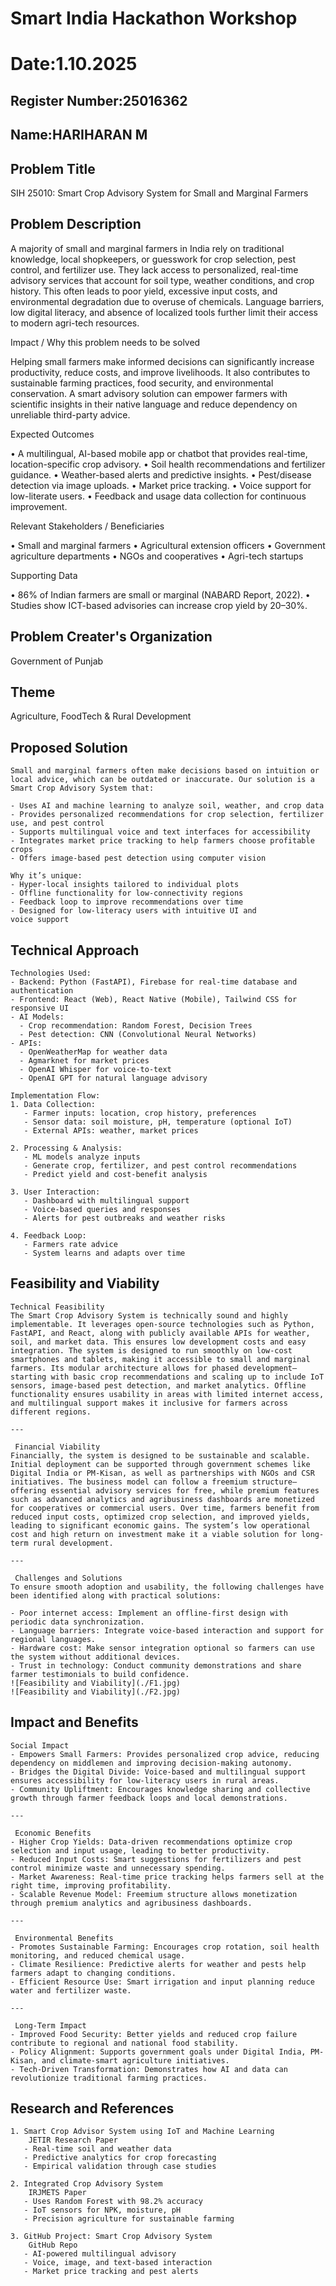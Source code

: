 # Smart India Hackathon Workshop
# Date:1.10.2025
## Register Number:25016362
## Name:HARIHARAN M
## Problem Title
SIH 25010: Smart Crop Advisory System for Small and Marginal Farmers
## Problem Description
A majority of small and marginal farmers in India rely on traditional knowledge, local shopkeepers, or guesswork for crop selection, pest control, and fertilizer use. They lack access to personalized, real-time advisory services that account for soil type, weather conditions, and crop history. This often leads to poor yield, excessive input costs, and environmental degradation due to overuse of chemicals. Language barriers, low digital literacy, and absence of localized tools further limit their access to modern agri-tech resources.

Impact / Why this problem needs to be solved

Helping small farmers make informed decisions can significantly increase productivity, reduce costs, and improve livelihoods. It also contributes to sustainable farming practices, food security, and environmental conservation. A smart advisory solution can empower farmers with scientific insights in their native language and reduce dependency on unreliable third-party advice.

Expected Outcomes

• A multilingual, AI-based mobile app or chatbot that provides real-time, location-specific crop advisory.
• Soil health recommendations and fertilizer guidance.
• Weather-based alerts and predictive insights.
• Pest/disease detection via image uploads.
• Market price tracking.
• Voice support for low-literate users.
• Feedback and usage data collection for continuous improvement.

Relevant Stakeholders / Beneficiaries

• Small and marginal farmers
• Agricultural extension officers
• Government agriculture departments
• NGOs and cooperatives
• Agri-tech startups

Supporting Data

• 86% of Indian farmers are small or marginal (NABARD Report, 2022).
• Studies show ICT-based advisories can increase crop yield by 20–30%.

## Problem Creater's Organization
Government of Punjab

## Theme
Agriculture, FoodTech & Rural Development

## Proposed Solution
```
Small and marginal farmers often make decisions based on intuition or local advice, which can be outdated or inaccurate. Our solution is a Smart Crop Advisory System that:

- Uses AI and machine learning to analyze soil, weather, and crop data  
- Provides personalized recommendations for crop selection, fertilizer use, and pest control  
- Supports multilingual voice and text interfaces for accessibility  
- Integrates market price tracking to help farmers choose profitable crops  
- Offers image-based pest detection using computer vision  

Why it’s unique:
- Hyper-local insights tailored to individual plots  
- Offline functionality for low-connectivity regions  
- Feedback loop to improve recommendations over time  
- Designed for low-literacy users with intuitive UI and voice support  
```

## Technical Approach
```
Technologies Used:
- Backend: Python (FastAPI), Firebase for real-time database and authentication  
- Frontend: React (Web), React Native (Mobile), Tailwind CSS for responsive UI  
- AI Models:  
  - Crop recommendation: Random Forest, Decision Trees  
  - Pest detection: CNN (Convolutional Neural Networks)  
- APIs:  
  - OpenWeatherMap for weather data  
  - Agmarknet for market prices  
  - OpenAI Whisper for voice-to-text  
  - OpenAI GPT for natural language advisory  

Implementation Flow:
1. Data Collection:  
   - Farmer inputs: location, crop history, preferences  
   - Sensor data: soil moisture, pH, temperature (optional IoT)  
   - External APIs: weather, market prices

2. Processing & Analysis:  
   - ML models analyze inputs  
   - Generate crop, fertilizer, and pest control recommendations  
   - Predict yield and cost-benefit analysis

3. User Interaction:  
   - Dashboard with multilingual support  
   - Voice-based queries and responses  
   - Alerts for pest outbreaks and weather risks

4. Feedback Loop:  
   - Farmers rate advice  
   - System learns and adapts over time

```

## Feasibility and Viability
```
Technical Feasibility
The Smart Crop Advisory System is technically sound and highly implementable. It leverages open-source technologies such as Python, FastAPI, and React, along with publicly available APIs for weather, soil, and market data. This ensures low development costs and easy integration. The system is designed to run smoothly on low-cost smartphones and tablets, making it accessible to small and marginal farmers. Its modular architecture allows for phased development—starting with basic crop recommendations and scaling up to include IoT sensors, image-based pest detection, and market analytics. Offline functionality ensures usability in areas with limited internet access, and multilingual support makes it inclusive for farmers across different regions.

---

 Financial Viability
Financially, the system is designed to be sustainable and scalable. Initial deployment can be supported through government schemes like Digital India or PM-Kisan, as well as partnerships with NGOs and CSR initiatives. The business model can follow a freemium structure—offering essential advisory services for free, while premium features such as advanced analytics and agribusiness dashboards are monetized for cooperatives or commercial users. Over time, farmers benefit from reduced input costs, optimized crop selection, and improved yields, leading to significant economic gains. The system’s low operational cost and high return on investment make it a viable solution for long-term rural development.

---

 Challenges and Solutions
To ensure smooth adoption and usability, the following challenges have been identified along with practical solutions:

- Poor internet access: Implement an offline-first design with periodic data synchronization.  
- Language barriers: Integrate voice-based interaction and support for regional languages.  
- Hardware cost: Make sensor integration optional so farmers can use the system without additional devices.  
- Trust in technology: Conduct community demonstrations and share farmer testimonials to build confidence.
![Feasibility and Viability](./F1.jpg)
![Feasibility and Viability](./F2.jpg)
```







## Impact and Benefits
```
Social Impact
- Empowers Small Farmers: Provides personalized crop advice, reducing dependency on middlemen and improving decision-making autonomy.  
- Bridges the Digital Divide: Voice-based and multilingual support ensures accessibility for low-literacy users in rural areas.  
- Community Upliftment: Encourages knowledge sharing and collective growth through farmer feedback loops and local demonstrations.

---

 Economic Benefits
- Higher Crop Yields: Data-driven recommendations optimize crop selection and input usage, leading to better productivity.  
- Reduced Input Costs: Smart suggestions for fertilizers and pest control minimize waste and unnecessary spending.  
- Market Awareness: Real-time price tracking helps farmers sell at the right time, improving profitability.  
- Scalable Revenue Model: Freemium structure allows monetization through premium analytics and agribusiness dashboards.

---

 Environmental Benefits
- Promotes Sustainable Farming: Encourages crop rotation, soil health monitoring, and reduced chemical usage.  
- Climate Resilience: Predictive alerts for weather and pests help farmers adapt to changing conditions.  
- Efficient Resource Use: Smart irrigation and input planning reduce water and fertilizer waste.

---

 Long-Term Impact
- Improved Food Security: Better yields and reduced crop failure contribute to regional and national food stability.  
- Policy Alignment: Supports government goals under Digital India, PM-Kisan, and climate-smart agriculture initiatives.  
- Tech-Driven Transformation: Demonstrates how AI and data can revolutionize traditional farming practices.
```


## Research and References
```
1. Smart Crop Advisor System using IoT and Machine Learning  
    JETIR Research Paper  
   - Real-time soil and weather data  
   - Predictive analytics for crop forecasting  
   - Empirical validation through case studies  

2. Integrated Crop Advisory System  
    IRJMETS Paper  
   - Uses Random Forest with 98.2% accuracy  
   - IoT sensors for NPK, moisture, pH  
   - Precision agriculture for sustainable farming  

3. GitHub Project: Smart Crop Advisory System  
    GitHub Repo  
   - AI-powered multilingual advisory  
   - Voice, image, and text-based interaction  
   - Market price tracking and pest alerts
   ```
